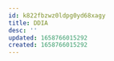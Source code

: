 ```yaml
---
id: k822fbzwz0ldpg0yd68xagy
title: DDIA
desc: ''
updated: 1658766015292
created: 1658766015292
---
```

